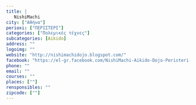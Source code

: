 ```yaml
---
title: |
   NishiMachi
city: ["Αθήνα"]
perioxi: ["ΠΕΡΙΣΤΕΡΙ"]
categories: ["Πολεμικές τέχνες"]
subcategories: [Aikido]
address: ""
logoimg: ""
website: "http://nishimachidojo.blogspot.com/"
facebook: "https://el-gr.facebook.com/NishiMachi-Aikido-Dojo-Peristeri-241039147516/"
phone: ""
email: ""
courses: ""
places: [""]
rensponsibles: ""
zipcode: [""]
---
```





